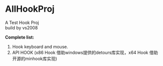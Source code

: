 # AllHookProj
A Test Hook Proj<br/>
build by vs2008<br/>

<b>Complete list:</b><br/>
1. Hook keyboard and mouse.<br/>
2. API HOOK (x86 Hook 借助windows提供的detours库实现，x64 Hook 借助开源的minhook库实现)
